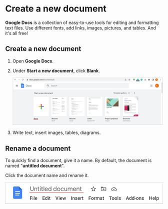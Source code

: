 # Create a new document

**Google Docs** is a collection of easy-to-use tools for editing and formatting text files. Use different fonts, add links, images, pictures, and tables. And it's all free!

## **Create a new document**
1. Open **Google Docs**.
2. Under **Start a new document**, click **Blank**.
    
    ![Blank](https://raw.githubusercontent.com/proksenia/examen/master/img/Blank.png)

3. Write text, insert images, tables, diagrams.

## **Rename a document**

To quickly find a document, give it a name. By default, the document is named "**untitled document**".

Click the document name and rename it.
    
![Rename](https://raw.githubusercontent.com/proksenia/examen/master/img/Rename.png)
